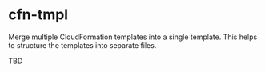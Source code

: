 # cfn-tmpl

Merge multiple CloudFormation templates into a single template. This helps to
structure the templates into separate files.

TBD
